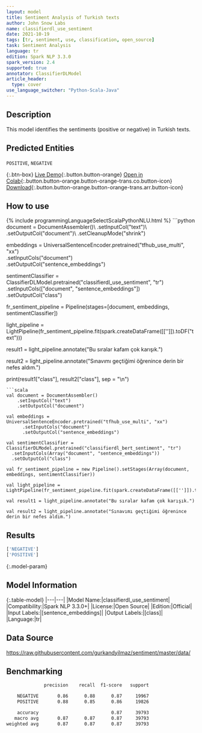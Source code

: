 ```yaml
---
layout: model
title: Sentiment Analysis of Turkish texts
author: John Snow Labs
name: classifierdl_use_sentiment
date: 2021-10-19
tags: [tr, sentiment, use, classification, open_source]
task: Sentiment Analysis
language: tr
edition: Spark NLP 3.3.0
spark_version: 2.4
supported: true
annotator: ClassifierDLModel
article_header:
  type: cover
use_language_switcher: "Python-Scala-Java"
---
```


## Description

This model identifies the sentiments (positive or negative) in Turkish texts.

## Predicted Entities

`POSITIVE`, `NEGATIVE`

{:.btn-box}
[Live Demo](https://demo.johnsnowlabs.com/public/SENTIMENT_TR/){:.button.button-orange}
[Open in Colab](https://colab.research.google.com/github/JohnSnowLabs/spark-nlp-workshop/blob/master/tutorials/streamlit_notebooks/CLASSIFICATION_TR_SENTIMENT.ipynb){:.button.button-orange.button-orange-trans.co.button-icon}
[Download](https://s3.amazonaws.com/auxdata.johnsnowlabs.com/public/models/classifierdl_use_sentiment_tr_3.3.0_2.4_1634634525008.zip){:.button.button-orange.button-orange-trans.arr.button-icon}

## How to use



<div class="tabs-box" markdown="1">
{% include programmingLanguageSelectScalaPythonNLU.html %}
```python
document = DocumentAssembler()\
    .setInputCol("text")\
    .setOutputCol("document")\
    .setCleanupMode("shrink")

embeddings = UniversalSentenceEncoder.pretrained("tfhub_use_multi", "xx") \
      .setInputCols("document") \
      .setOutputCol("sentence_embeddings")

sentimentClassifier = ClassifierDLModel.pretrained("classifierdl_use_sentiment", "tr") \
  .setInputCols(["document", "sentence_embeddings"]) \
  .setOutputCol("class")

fr_sentiment_pipeline = Pipeline(stages=[document, embeddings, sentimentClassifier])

light_pipeline = LightPipeline(fr_sentiment_pipeline.fit(spark.createDataFrame([['']]).toDF("text")))

result1 = light_pipeline.annotate("Bu sıralar kafam çok karışık.")

result2 = light_pipeline.annotate("Sınavımı geçtiğimi öğrenince derin bir nefes aldım.")

print(result1["class"], result2["class"], sep = "\n")
```
```scala
val document = DocumentAssembler()
    .setInputCol("text")
    .setOutputCol("document")

val embeddings = UniversalSentenceEncoder.pretrained("tfhub_use_multi", "xx")
      .setInputCols("document")
      .setOutputCol("sentence_embeddings")

val sentimentClassifier = ClassifierDLModel.pretrained("classifierdl_bert_sentiment", "tr")
  .setInputCols(Array("document", "sentence_embeddings"))
  .setOutputCol("class")

val fr_sentiment_pipeline = new Pipeline().setStages(Array(document, embeddings, sentimentClassifier))

val light_pipeline = LightPipeline(fr_sentiment_pipeline.fit(spark.createDataFrame([['']]).toDF("text")))

val result1 = light_pipeline.annotate("Bu sıralar kafam çok karışık.")

val result2 = light_pipeline.annotate("Sınavımı geçtiğimi öğrenince derin bir nefes aldım.")
```
</div>

## Results

```bash
['NEGATIVE']
['POSITIVE']
```

{:.model-param}
## Model Information

{:.table-model}
|---|---|
|Model Name:|classifierdl_use_sentiment|
|Compatibility:|Spark NLP 3.3.0+|
|License:|Open Source|
|Edition:|Official|
|Input Labels:|[sentence_embeddings]|
|Output Labels:|[class]|
|Language:|tr|

## Data Source

https://raw.githubusercontent.com/gurkandyilmaz/sentiment/master/data/

## Benchmarking

```bash
              precision    recall  f1-score   support

    NEGATIVE       0.86      0.88      0.87     19967
    POSITIVE       0.88      0.85      0.86     19826

    accuracy                           0.87     39793
   macro avg       0.87      0.87      0.87     39793
weighted avg       0.87      0.87      0.87     39793
```